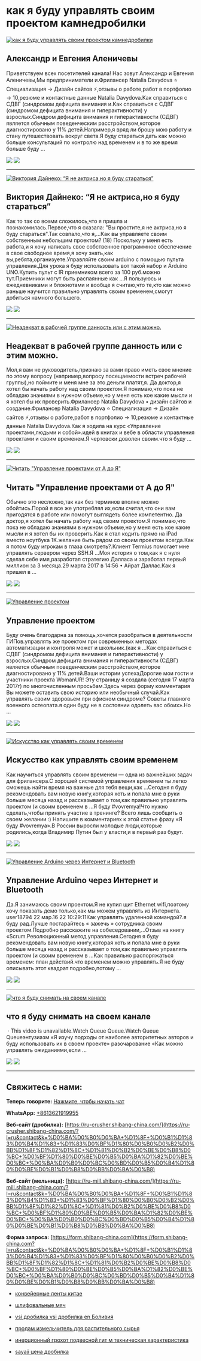 # как я буду управлять своим проектом камнедробилки

<a href="https://swt.shibang-china.com/?l=ru&img&k=%D0%BA%D0%B0%D0%BA+%D1%8F+%D0%B1%D1%83%D0%B4%D1%83+%D1%83%D0%BF%D1%80%D0%B0%D0%B2%D0%BB%D1%8F%D1%82%D1%8C+%D1%81%D0%B2%D0%BE%D0%B8%D0%BC+%D0%BF%D1%80%D0%BE%D0%B5%D0%BA%D1%82%D0%BE%D0%BC+%D0%BA%D0%B0%D0%BC%D0%BD%D0%B5%D0%B4%D1%80%D0%BE%D0%B1%D0%B8%D0%BB%D0%BA%D0%B8" target="_blank">![как я буду управлять своим проектом камнедробилки](http://static.shibang-china.com/all-800x300/214.jpg)</a>

## Александр и Евгения Аленичевы
Приветствуем всех посетителей канала! Нас зовут Александр и Евгения Аленичевы,Мы предприниматели и.Фрилансер Natalia Davydova ⭐ Специализация → Дизайн сайтов ⚡,отзывы о работе,работ в портфолио → 10,резюме и контактные данные Natalia Davydova.Как справиться с СДВГ (синдромом дефицита внимания и.Как справиться с СДВГ (синдромом дефицита внимания и гиперактивности) у взрослых.Синдром дефицита внимания и гиперактивности (СДВГ) является обычным поведенческим расстройством,которое диагностировано у 11% детей.Например,я вряд ли брошу мою работу и стану путешествовать вокруг света.Я буду стараться дать как можно больше консультаций по контролю над временем и в то же время больше буду …


<a href="https://whatsapp.shibangsoft.com/WhatsApp.php" target="_blank" title="WhatsApp">![](http://static.shibang-china.com/icon/whatsapp.png)</a> <a href="https://swt.shibang-china.com/?l=ru&icon&k=%D0%BA%D0%B0%D0%BA+%D1%8F+%D0%B1%D1%83%D0%B4%D1%83+%D1%83%D0%BF%D1%80%D0%B0%D0%B2%D0%BB%D1%8F%D1%82%D1%8C+%D1%81%D0%B2%D0%BE%D0%B8%D0%BC+%D0%BF%D1%80%D0%BE%D0%B5%D0%BA%D1%82%D0%BE%D0%BC+%D0%BA%D0%B0%D0%BC%D0%BD%D0%B5%D0%B4%D1%80%D0%BE%D0%B1%D0%B8%D0%BB%D0%BA%D0%B8" target="_blank">![](http://static.shibang-china.com/icon/chat-ru.png)</a>

---

<a href="https://swt.shibang-china.com/?l=ru&img&k=%D0%BA%D0%B0%D0%BA+%D1%8F+%D0%B1%D1%83%D0%B4%D1%83+%D1%83%D0%BF%D1%80%D0%B0%D0%B2%D0%BB%D1%8F%D1%82%D1%8C+%D1%81%D0%B2%D0%BE%D0%B8%D0%BC+%D0%BF%D1%80%D0%BE%D0%B5%D0%BA%D1%82%D0%BE%D0%BC+%D0%BA%D0%B0%D0%BC%D0%BD%D0%B5%D0%B4%D1%80%D0%BE%D0%B1%D0%B8%D0%BB%D0%BA%D0%B8" target="_blank">![Виктория Дайнеко: “Я не актриса,но я буду стараться”](http://static.shibang-china.com/all-800x300/390.jpg)</a>

## Виктория Дайнеко: “Я не актриса,но я буду стараться”
Как то так со всеми сложилось,что я пришла и познакомилась.Первое,что я сказала: &quot;Вы простите,я не актриса,но я буду стараться&quot;.Так совпало,что я,…Как вы управляете своим собственным небольшим проектом? (18) Поскольку у меня есть работа,и я хочу написать свое собственное программное обеспечение в свое свободное время,я хочу знать,как вы,ребята,организуете.Управляйте своим arduino с помощью пульта управления.Для урока я буду использовать вот такой набор и Arduino UNO.Купить пульт с IR приемником всего за 100 руб.можно тут.Приемники могут быть распаянные как …Я пользуюсь и ежедневниками и блокнотами и вообще я считаю,что те,кто как можно раньше научится правильно управлять своим временем,смогут добиться намного большего.


<a href="https://whatsapp.shibangsoft.com/WhatsApp.php" target="_blank" title="WhatsApp">![](http://static.shibang-china.com/icon/whatsapp.png)</a> <a href="https://swt.shibang-china.com/?l=ru&icon&k=%D0%BA%D0%B0%D0%BA+%D1%8F+%D0%B1%D1%83%D0%B4%D1%83+%D1%83%D0%BF%D1%80%D0%B0%D0%B2%D0%BB%D1%8F%D1%82%D1%8C+%D1%81%D0%B2%D0%BE%D0%B8%D0%BC+%D0%BF%D1%80%D0%BE%D0%B5%D0%BA%D1%82%D0%BE%D0%BC+%D0%BA%D0%B0%D0%BC%D0%BD%D0%B5%D0%B4%D1%80%D0%BE%D0%B1%D0%B8%D0%BB%D0%BA%D0%B8" target="_blank">![](http://static.shibang-china.com/icon/chat-ru.png)</a>

---

<a href="https://swt.shibang-china.com/?l=ru&img&k=%D0%BA%D0%B0%D0%BA+%D1%8F+%D0%B1%D1%83%D0%B4%D1%83+%D1%83%D0%BF%D1%80%D0%B0%D0%B2%D0%BB%D1%8F%D1%82%D1%8C+%D1%81%D0%B2%D0%BE%D0%B8%D0%BC+%D0%BF%D1%80%D0%BE%D0%B5%D0%BA%D1%82%D0%BE%D0%BC+%D0%BA%D0%B0%D0%BC%D0%BD%D0%B5%D0%B4%D1%80%D0%BE%D0%B1%D0%B8%D0%BB%D0%BA%D0%B8" target="_blank">![Неадекват в рабочей группе данность или с этим можно.](http://static.shibang-china.com/all-800x300/1048.jpg)</a>

## Неадекват в рабочей группе данность или с этим можно.
Мол,я вам не руководитель,признаю за вами право иметь свое мнение по этому вопросу (например,вопросу посещаемости встреч рабочей группы),но поймите и меня мне за это деньги платят,я. Да доктор,я хотел бы начать работу над своим проектом.Я понимаю,что пока не обладаю знаниями в нужном объеме,но у меня есть кое какие мысли и я хотел бы их проверить.Фрилансер Natalia Davydova • дизайн сайтов и создание.Фрилансер Natalia Davydova ⭐ Специализация → Дизайн сайтов ⚡,отзывы о работе,работ в портфолио → 10,резюме и контактные данные Natalia Davydova.Как я ходила на курс &#171;Управление проектами,людьми и собой&#187;.идей в книгах и вебе в области управления проектами и своим временем.Я чертовски доволен своим.что я буду …


<a href="https://whatsapp.shibangsoft.com/WhatsApp.php" target="_blank" title="WhatsApp">![](http://static.shibang-china.com/icon/whatsapp.png)</a> <a href="https://swt.shibang-china.com/?l=ru&icon&k=%D0%BA%D0%B0%D0%BA+%D1%8F+%D0%B1%D1%83%D0%B4%D1%83+%D1%83%D0%BF%D1%80%D0%B0%D0%B2%D0%BB%D1%8F%D1%82%D1%8C+%D1%81%D0%B2%D0%BE%D0%B8%D0%BC+%D0%BF%D1%80%D0%BE%D0%B5%D0%BA%D1%82%D0%BE%D0%BC+%D0%BA%D0%B0%D0%BC%D0%BD%D0%B5%D0%B4%D1%80%D0%BE%D0%B1%D0%B8%D0%BB%D0%BA%D0%B8" target="_blank">![](http://static.shibang-china.com/icon/chat-ru.png)</a>

---

<a href="https://swt.shibang-china.com/?l=ru&img&k=%D0%BA%D0%B0%D0%BA+%D1%8F+%D0%B1%D1%83%D0%B4%D1%83+%D1%83%D0%BF%D1%80%D0%B0%D0%B2%D0%BB%D1%8F%D1%82%D1%8C+%D1%81%D0%B2%D0%BE%D0%B8%D0%BC+%D0%BF%D1%80%D0%BE%D0%B5%D0%BA%D1%82%D0%BE%D0%BC+%D0%BA%D0%B0%D0%BC%D0%BD%D0%B5%D0%B4%D1%80%D0%BE%D0%B1%D0%B8%D0%BB%D0%BA%D0%B8" target="_blank">![Читать &quot;Управление проектами от А до Я&quot;](http://static.shibang-china.com/all-800x300/1094.jpg)</a>

## Читать &quot;Управление проектами от А до Я&quot;
Обычно это несложно,так как без терминов вполне можно обойтись.Порой я все же употреблял их,если считал,что они вам пригодятся в работе или помогут выглядеть более компетентно. Да доктор,я хотел бы начать работу над своим проектом.Я понимаю,что пока не обладаю знаниями в нужном объеме,но у меня есть кое какие мысли и я хотел бы их проверить.Как я стал кодить прямо на iPad вместо ноутбука 1K.желание быть рядом со своим проектом всегда.Как я потом буду игрокам в глаза смотреть?.Клиент Termius помогает мне управлять сервером через SSH.Я …Моя история о том,как я с нуля сделал себе имя,разработал стратегию Далласа и заработал первый миллион за 3 месяца.29 марта 2017 в 14:56 • Айрат Даллас.Как я пришел в …


<a href="https://whatsapp.shibangsoft.com/WhatsApp.php" target="_blank" title="WhatsApp">![](http://static.shibang-china.com/icon/whatsapp.png)</a> <a href="https://swt.shibang-china.com/?l=ru&icon&k=%D0%BA%D0%B0%D0%BA+%D1%8F+%D0%B1%D1%83%D0%B4%D1%83+%D1%83%D0%BF%D1%80%D0%B0%D0%B2%D0%BB%D1%8F%D1%82%D1%8C+%D1%81%D0%B2%D0%BE%D0%B8%D0%BC+%D0%BF%D1%80%D0%BE%D0%B5%D0%BA%D1%82%D0%BE%D0%BC+%D0%BA%D0%B0%D0%BC%D0%BD%D0%B5%D0%B4%D1%80%D0%BE%D0%B1%D0%B8%D0%BB%D0%BA%D0%B8" target="_blank">![](http://static.shibang-china.com/icon/chat-ru.png)</a>

---

<a href="https://swt.shibang-china.com/?l=ru&img&k=%D0%BA%D0%B0%D0%BA+%D1%8F+%D0%B1%D1%83%D0%B4%D1%83+%D1%83%D0%BF%D1%80%D0%B0%D0%B2%D0%BB%D1%8F%D1%82%D1%8C+%D1%81%D0%B2%D0%BE%D0%B8%D0%BC+%D0%BF%D1%80%D0%BE%D0%B5%D0%BA%D1%82%D0%BE%D0%BC+%D0%BA%D0%B0%D0%BC%D0%BD%D0%B5%D0%B4%D1%80%D0%BE%D0%B1%D0%B8%D0%BB%D0%BA%D0%B8" target="_blank">![Управление проектом](http://static.shibang-china.com/all-800x300/18.jpg)</a>

## Управление проектом
Буду очень благодарна за помощь,хочется разобраться в деятельности ГИПов.управлять же проектом при современных методах автоматизации и контроля может и школьник.(как я …Как справиться с СДВГ (синдромом дефицита внимания и гиперактивности) у взрослых.Синдром дефицита внимания и гиперактивности (СДВГ) является обычным поведенческим расстройством,которое диагностировано у 11% детей.Ваши истории успехаДорогие мои гости и участники проекта WomanUR! Эту страницу я создала (сегодня 17 марта 2017г) по многочисленным просьбам.Здесь через форму комментария Вы можете оставить свою историю или необычный случай.Как управлять своим здоровьем при офисном синдроме? Советы главного военного остеопата.я один буду не в состоянии одолеть вас обоих&#187;.Но …


<a href="https://whatsapp.shibangsoft.com/WhatsApp.php" target="_blank" title="WhatsApp">![](http://static.shibang-china.com/icon/whatsapp.png)</a> <a href="https://swt.shibang-china.com/?l=ru&icon&k=%D0%BA%D0%B0%D0%BA+%D1%8F+%D0%B1%D1%83%D0%B4%D1%83+%D1%83%D0%BF%D1%80%D0%B0%D0%B2%D0%BB%D1%8F%D1%82%D1%8C+%D1%81%D0%B2%D0%BE%D0%B8%D0%BC+%D0%BF%D1%80%D0%BE%D0%B5%D0%BA%D1%82%D0%BE%D0%BC+%D0%BA%D0%B0%D0%BC%D0%BD%D0%B5%D0%B4%D1%80%D0%BE%D0%B1%D0%B8%D0%BB%D0%BA%D0%B8" target="_blank">![](http://static.shibang-china.com/icon/chat-ru.png)</a>

---

<a href="https://swt.shibang-china.com/?l=ru&img&k=%D0%BA%D0%B0%D0%BA+%D1%8F+%D0%B1%D1%83%D0%B4%D1%83+%D1%83%D0%BF%D1%80%D0%B0%D0%B2%D0%BB%D1%8F%D1%82%D1%8C+%D1%81%D0%B2%D0%BE%D0%B8%D0%BC+%D0%BF%D1%80%D0%BE%D0%B5%D0%BA%D1%82%D0%BE%D0%BC+%D0%BA%D0%B0%D0%BC%D0%BD%D0%B5%D0%B4%D1%80%D0%BE%D0%B1%D0%B8%D0%BB%D0%BA%D0%B8" target="_blank">![Искусство как управлять своим временем](http://static.shibang-china.com/all-800x300/303.jpg)</a>

## Искусство как управлять своим временем
Как научиться управлять своим временем — одна из важнейших задач для фрилансера.С хорошей системой управления временем ты легко сможешь найти время на важные для тебя вещи,как …Сегодня я буду рекомендовать вам новую книгу,которая хоть и попала мне в руки больше месяца назад и рассказывает о том,как правильно управлять проектом (и своим временем в …Я буду #vovremya!Что нужно сделать,чтобы принять участие в тренинге? Всего лишь сообщить о своем желании :) Напишите в комментариях к этой статье фразу &#171;Я буду #vovremya&#187;.В России выросли молодые люди,которые родились,когда Владимир Путин был у власти,и в первый раз будут.


<a href="https://whatsapp.shibangsoft.com/WhatsApp.php" target="_blank" title="WhatsApp">![](http://static.shibang-china.com/icon/whatsapp.png)</a> <a href="https://swt.shibang-china.com/?l=ru&icon&k=%D0%BA%D0%B0%D0%BA+%D1%8F+%D0%B1%D1%83%D0%B4%D1%83+%D1%83%D0%BF%D1%80%D0%B0%D0%B2%D0%BB%D1%8F%D1%82%D1%8C+%D1%81%D0%B2%D0%BE%D0%B8%D0%BC+%D0%BF%D1%80%D0%BE%D0%B5%D0%BA%D1%82%D0%BE%D0%BC+%D0%BA%D0%B0%D0%BC%D0%BD%D0%B5%D0%B4%D1%80%D0%BE%D0%B1%D0%B8%D0%BB%D0%BA%D0%B8" target="_blank">![](http://static.shibang-china.com/icon/chat-ru.png)</a>

---

<a href="https://swt.shibang-china.com/?l=ru&img&k=%D0%BA%D0%B0%D0%BA+%D1%8F+%D0%B1%D1%83%D0%B4%D1%83+%D1%83%D0%BF%D1%80%D0%B0%D0%B2%D0%BB%D1%8F%D1%82%D1%8C+%D1%81%D0%B2%D0%BE%D0%B8%D0%BC+%D0%BF%D1%80%D0%BE%D0%B5%D0%BA%D1%82%D0%BE%D0%BC+%D0%BA%D0%B0%D0%BC%D0%BD%D0%B5%D0%B4%D1%80%D0%BE%D0%B1%D0%B8%D0%BB%D0%BA%D0%B8" target="_blank">![Управление Arduino через Интернет и Bluetooth](http://static.shibang-china.com/all-800x300/469.jpg)</a>

## Управление Arduino через Интернет и Bluetooth
Да.Я занимаюсь своим проектом.Я не купил щит Ethernet wifi,поэтому хочу показать демо только,как мы можем управлять из Интернета. user18794 22 мар.16 22 10:29:11Как управлять удаленной командой?.я буду рад.Лучше постарайтесь &#171; зажечь &#187; сотрудника своим проектом.Подробно расскажите на собеседовании,…Отзыв на книгу &#171;Scrum.Революционный метод управления.Сегодня я буду рекомендовать вам новую книгу,которая хоть и попала мне в руки больше месяца назад и рассказывает о том,как правильно управлять проектом (и своим временем в …Как правильно распоряжаться временем: план действий.что временем можно управлять.Я не буду описывать этот квадрат подробно,потому …


<a href="https://whatsapp.shibangsoft.com/WhatsApp.php" target="_blank" title="WhatsApp">![](http://static.shibang-china.com/icon/whatsapp.png)</a> <a href="https://swt.shibang-china.com/?l=ru&icon&k=%D0%BA%D0%B0%D0%BA+%D1%8F+%D0%B1%D1%83%D0%B4%D1%83+%D1%83%D0%BF%D1%80%D0%B0%D0%B2%D0%BB%D1%8F%D1%82%D1%8C+%D1%81%D0%B2%D0%BE%D0%B8%D0%BC+%D0%BF%D1%80%D0%BE%D0%B5%D0%BA%D1%82%D0%BE%D0%BC+%D0%BA%D0%B0%D0%BC%D0%BD%D0%B5%D0%B4%D1%80%D0%BE%D0%B1%D0%B8%D0%BB%D0%BA%D0%B8" target="_blank">![](http://static.shibang-china.com/icon/chat-ru.png)</a>

---

<a href="https://swt.shibang-china.com/?l=ru&img&k=%D0%BA%D0%B0%D0%BA+%D1%8F+%D0%B1%D1%83%D0%B4%D1%83+%D1%83%D0%BF%D1%80%D0%B0%D0%B2%D0%BB%D1%8F%D1%82%D1%8C+%D1%81%D0%B2%D0%BE%D0%B8%D0%BC+%D0%BF%D1%80%D0%BE%D0%B5%D0%BA%D1%82%D0%BE%D0%BC+%D0%BA%D0%B0%D0%BC%D0%BD%D0%B5%D0%B4%D1%80%D0%BE%D0%B1%D0%B8%D0%BB%D0%BA%D0%B8" target="_blank">![что я буду снимать на своем канале](http://static.shibang-china.com/all-800x300/834.jpg)</a>

## что я буду снимать на своем канале
&nbsp;&#0183;&#32;This video is unavailable.Watch Queue Queue.Watch Queue Queueэнтузиазм &#171;Я изучу подходы от наиболее авторитетных авторов и буду использовать их в своем проекте&#187; разочарование &#171;Как можно управлять ожиданиями,если …

<a href="https://whatsapp.shibangsoft.com/WhatsApp.php" target="_blank" title="WhatsApp">![](http://static.shibang-china.com/icon/whatsapp.png)</a> <a href="https://swt.shibang-china.com/?l=ru&icon&k=%D0%BA%D0%B0%D0%BA+%D1%8F+%D0%B1%D1%83%D0%B4%D1%83+%D1%83%D0%BF%D1%80%D0%B0%D0%B2%D0%BB%D1%8F%D1%82%D1%8C+%D1%81%D0%B2%D0%BE%D0%B8%D0%BC+%D0%BF%D1%80%D0%BE%D0%B5%D0%BA%D1%82%D0%BE%D0%BC+%D0%BA%D0%B0%D0%BC%D0%BD%D0%B5%D0%B4%D1%80%D0%BE%D0%B1%D0%B8%D0%BB%D0%BA%D0%B8" target="_blank">![](http://static.shibang-china.com/icon/chat-ru.png)</a>

---
## Свяжитесь с нами:

**Теперь говорите:** [Нажмите, чтобы начать чат](https://swt.shibang-china.com?l=ru&contact&k=%D0%BA%D0%B0%D0%BA+%D1%8F+%D0%B1%D1%83%D0%B4%D1%83+%D1%83%D0%BF%D1%80%D0%B0%D0%B2%D0%BB%D1%8F%D1%82%D1%8C+%D1%81%D0%B2%D0%BE%D0%B8%D0%BC+%D0%BF%D1%80%D0%BE%D0%B5%D0%BA%D1%82%D0%BE%D0%BC+%D0%BA%D0%B0%D0%BC%D0%BD%D0%B5%D0%B4%D1%80%D0%BE%D0%B1%D0%B8%D0%BB%D0%BA%D0%B8)

**WhatsApp:**  [+8613621919955](https://whatsapp.shibangsoft.com/WhatsApp.php)

**Веб-сайт (дробилка):** [https://ru-crusher.shibang-china.com/](https://ru-crusher.shibang-china.com/?l=ru&contact&k=%D0%BA%D0%B0%D0%BA+%D1%8F+%D0%B1%D1%83%D0%B4%D1%83+%D1%83%D0%BF%D1%80%D0%B0%D0%B2%D0%BB%D1%8F%D1%82%D1%8C+%D1%81%D0%B2%D0%BE%D0%B8%D0%BC+%D0%BF%D1%80%D0%BE%D0%B5%D0%BA%D1%82%D0%BE%D0%BC+%D0%BA%D0%B0%D0%BC%D0%BD%D0%B5%D0%B4%D1%80%D0%BE%D0%B1%D0%B8%D0%BB%D0%BA%D0%B8)

**Веб-сайт (мельница):** [https://ru-mill.shibang-china.com/](https://ru-mill.shibang-china.com/?l=ru&contact&k=%D0%BA%D0%B0%D0%BA+%D1%8F+%D0%B1%D1%83%D0%B4%D1%83+%D1%83%D0%BF%D1%80%D0%B0%D0%B2%D0%BB%D1%8F%D1%82%D1%8C+%D1%81%D0%B2%D0%BE%D0%B8%D0%BC+%D0%BF%D1%80%D0%BE%D0%B5%D0%BA%D1%82%D0%BE%D0%BC+%D0%BA%D0%B0%D0%BC%D0%BD%D0%B5%D0%B4%D1%80%D0%BE%D0%B1%D0%B8%D0%BB%D0%BA%D0%B8)

**Форма запроса:** [https://form.shibang-china.com](https://form.shibang-china.com?l=ru&contact&k=%D0%BA%D0%B0%D0%BA+%D1%8F+%D0%B1%D1%83%D0%B4%D1%83+%D1%83%D0%BF%D1%80%D0%B0%D0%B2%D0%BB%D1%8F%D1%82%D1%8C+%D1%81%D0%B2%D0%BE%D0%B8%D0%BC+%D0%BF%D1%80%D0%BE%D0%B5%D0%BA%D1%82%D0%BE%D0%BC+%D0%BA%D0%B0%D0%BC%D0%BD%D0%B5%D0%B4%D1%80%D0%BE%D0%B1%D0%B8%D0%BB%D0%BA%D0%B8)

* [конвейерные ленты китае](../111/%D0%BA%D0%BE%D0%BD%D0%B2%D0%B5%D0%B9%D0%B5%D1%80%D0%BD%D1%8B%D0%B5%20%D0%BB%D0%B5%D0%BD%D1%82%D1%8B%20%D0%BA%D0%B8%D1%82%D0%B0%D0%B5.md)

* [шлифовальные мяч](../106/%D1%88%D0%BB%D0%B8%D1%84%D0%BE%D0%B2%D0%B0%D0%BB%D1%8C%D0%BD%D1%8B%D0%B5%20%D0%BC%D1%8F%D1%87.md)

* [vsi дробилка vsi дробилка en Боливия](../111/vsi%20%D0%B4%D1%80%D0%BE%D0%B1%D0%B8%D0%BB%D0%BA%D0%B0%20vsi%20%D0%B4%D1%80%D0%BE%D0%B1%D0%B8%D0%BB%D0%BA%D0%B0%20en%20%D0%91%D0%BE%D0%BB%D0%B8%D0%B2%D0%B8%D1%8F.md)

* [продам измельчитель для растительного сырья](../106/%D0%BF%D1%80%D0%BE%D0%B4%D0%B0%D0%BC%20%D0%B8%D0%B7%D0%BC%D0%B5%D0%BB%D1%8C%D1%87%D0%B8%D1%82%D0%B5%D0%BB%D1%8C%20%D0%B4%D0%BB%D1%8F%20%D1%80%D0%B0%D1%81%D1%82%D0%B8%D1%82%D0%B5%D0%BB%D1%8C%D0%BD%D0%BE%D0%B3%D0%BE%20%D1%81%D1%8B%D1%80%D1%8C%D1%8F.md)

* [инерционный грохот подвесной гит м техническая характеристика](../113/%D0%B8%D0%BD%D0%B5%D1%80%D1%86%D0%B8%D0%BE%D0%BD%D0%BD%D1%8B%D0%B9%20%D0%B3%D1%80%D0%BE%D1%85%D0%BE%D1%82%20%D0%BF%D0%BE%D0%B4%D0%B2%D0%B5%D1%81%D0%BD%D0%BE%D0%B9%20%D0%B3%D0%B8%D1%82%20%D0%BC%20%D1%82%D0%B5%D1%85%D0%BD%D0%B8%D1%87%D0%B5%D1%81%D0%BA%D0%B0%D1%8F%20%D1%85%D0%B0%D1%80%D0%B0%D0%BA%D1%82%D0%B5%D1%80%D0%B8%D1%81%D1%82%D0%B8%D0%BA%D0%B0.md)

* [sayaji цена дробилка](../114/sayaji%20%D1%86%D0%B5%D0%BD%D0%B0%20%D0%B4%D1%80%D0%BE%D0%B1%D0%B8%D0%BB%D0%BA%D0%B0.md)